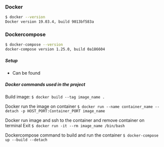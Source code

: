 ### Docker
```sh
$ docker --version
Docker version 19.03.4, build 9013bf583a
```

### Dockercompose
```sh
$ docker-compose --version
docker-compose version 1.25.0, build 0a186604
```

##### Setup
- Can be found 

##### Docker commands used in the project
Build image:
`$ docker build --tag image_name .`

Docker run the image on container
`$ docker run --name container_name --detach -p HOST_PORT:Container_PORT image_name`

Docker run image and ssh to the container and remove container on terminal Exit 
`$ docker run -it --rm image_name /bin/bash`

Dockercompose command to build and run the container
`$ docker-compose up --build --detach`



